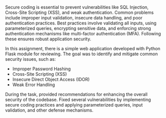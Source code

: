 Secure coding is essential to prevent vulnerabilities like SQL Injection, Cross-Site Scripting (XSS), and weak authentication. Common problems include improper input validation, insecure data handling, and poor authentication practices. Best practices involve validating all inputs, using parameterized queries, encrypting sensitive data, and enforcing strong authentication mechanisms like multi-factor authentication (MFA). Following these ensures robust application security.

In this assignment, there is a simple web application developed with Python Flask module for reviewing. The goal was to identify and mitigate common security issues, such as:

- Improper Password Hashing
- Cross-Site Scripting (XSS)
- Insecure Direct Object Access (IDOR)
- Weak Error Handling

During the task, provided recommendations for enhancing the overall security of the codebase. Fixed several vulnerabilities by implementing secure coding practices and applying parameterized queries, input validation, and other defense mechanisms.
